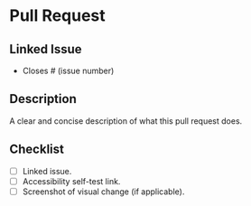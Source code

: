 <!-- summary: Pull request template -->

# Pull Request

## Linked Issue
- Closes # (issue number)

## Description
A clear and concise description of what this pull request does.

## Checklist
- [ ] Linked issue.
- [ ] Accessibility self-test link.
- [ ] Screenshot of visual change (if applicable).
